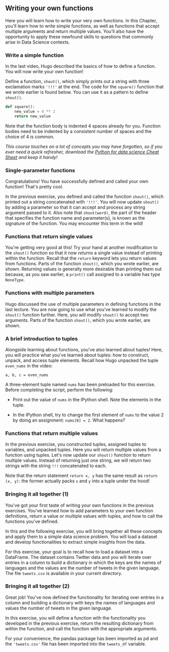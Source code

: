 ## Writing your own functions
Here you will learn how to write your very own functions. In this Chapter, you'll learn how to write simple functions, as well as functions that accept multiple arguments and return multiple values. You'll also have the opportunity to apply these newfound skills to questions that commonly arise in Data Science contexts.

### Write a simple function
In the last video, Hugo described the basics of how to define a function. You will now write your own function!

Define a function, `shout()`, which simply prints out a string with three exclamation marks `'!!!'` at the end. The code for the `square()` function that we wrote earlier is found below. You can use it as a pattern to define `shout()`.

```python
def square():
    new_value = 4 ** 2
    return new_value
```

Note that the function body is indented 4 spaces already for you. Function bodies need to be indented by a consistent number of spaces and the choice of 4 is common.

*This course touches on a lot of concepts you may have forgotten, so if you ever need a quick refresher, download the [Python for data science Cheat Sheet](https://datacamp-community-prod.s3.amazonaws.com/e30fbcd9-f595-4a9f-803d-05ca5bf84612) and keep it handy!*

### Single-parameter functions
Congratulations! You have successfully defined and called your own function! That's pretty cool.

In the previous exercise, you defined and called the function `shout()`, which printed out a string concatenated with `'!!!'`. You will now update `shout()` by adding a parameter so that it can accept and process any string argument passed to it. Also note that `shout(word)`, the part of the header that specifies the function name and parameter(s), is known as the signature of the function. You may encounter this term in the wild!

### Functions that return single values
You're getting very good at this! Try your hand at another modification to the `shout()` function so that it now *returns* a single value instead of printing within the function. Recall that the `return` keyword lets you return values from functions. Parts of the function `shout()`, which you wrote earlier, are shown. Returning values is generally more desirable than printing them out because, as you saw earlier, a `print()` call assigned to a variable has type `NoneType`.

### Functions with multiple parameters
Hugo discussed the use of multiple parameters in defining functions in the last lecture. You are now going to use what you've learned to modify the `shout()` function further. Here, you will modify `shout()` to accept two arguments. Parts of the function `shout()`, which you wrote earlier, are shown.

### A brief introduction to tuples
Alongside learning about functions, you've also learned about tuples! Here, you will practice what you've learned about tuples: how to construct, unpack, and access tuple elements. Recall how Hugo unpacked the tuple `even_nums` in the video:

`a, b, c = even_nums`

A three-element tuple named `nums` has been preloaded for this exercise. Before completing the script, perform the following:

* Print out the value of `nums` in the IPython shell. Note the elements in the tuple.

* In the IPython shell, try to change the first element of `nums` to the value 2 by doing an assignment: `nums[0] = 2`. What happens?

### Functions that return multiple values
In the previous exercise, you constructed tuples, assigned tuples to variables, and unpacked tuples. Here you will return multiple values from a function using tuples. Let's now update our `shout()` function to return multiple values. Instead of returning just one string, we will return two strings with the string `!!!` concatenated to each.

Note that the return statement `return x, y` has the same result as `return (x, y)`: the former actually packs `x` and `y` into a tuple under the hood!

### Bringing it all together (1)
You've got your first taste of writing your own functions in the previous exercises. You've learned how to add parameters to your own function definitions, return a value or multiple values with tuples, and how to call the functions you've defined.

In this and the following exercise, you will bring together all these concepts and apply them to a simple data science problem. You will load a dataset and develop functionalities to extract simple insights from the data.

For this exercise, your goal is to recall how to load a dataset into a DataFrame. The dataset contains Twitter data and you will iterate over entries in a column to build a dictionary in which the keys are the names of languages and the values are the number of tweets in the given language. The file `tweets.csv` is available in your current directory.

### Bringing it all together (2)
Great job! You've now defined the functionality for iterating over entries in a column and building a dictionary with keys the names of languages and values the number of tweets in the given language.

In this exercise, you will define a function with the functionality you developed in the previous exercise, return the resulting dictionary from within the function, and call the function with the appropriate arguments.

For your convenience, the pandas package has been imported as pd and the `'tweets.csv'` file has been imported into the `tweets_df` variable.
